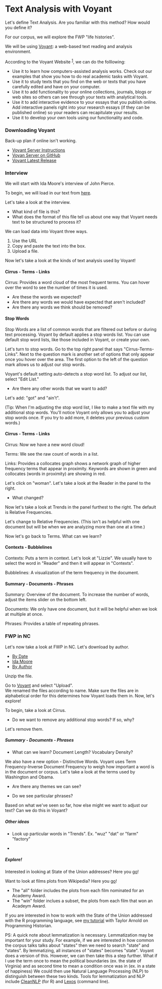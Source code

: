 # Text Analysis with Voyant 

Let's define Text Analysis. Are you familiar with this method? How would you define it?

For our corpus, we will explore the FWP "life histories". 

We will be using [Voyant](https://voyant-tools.org/):  a web-based text reading and analysis environment.

According to the Voyant Website <sup>[1](#myfootnote1)</sup>, we can do the folllowing:

- Use it to learn how computers-assisted analysis works. Check out our examples that show you how to do real academic tasks with Voyant.
- Use it to study texts that you find on the web or texts that you have carefully edited and have on your computer.
- Use it to add functionality to your online collections, journals, blogs or web sites so others can see through your texts with analytical tools.
- Use it to add interactive evidence to your essays that you publish online. Add interactive panels right into your research essays (if they can be published online) so your readers can recapitulate your results.
- Use it to develop your own tools using our functionality and code. 


### Downloading Voyant
Back-up plan if online isn't working.

- [Voyant Server Instructions](http://digihum.mcgill.ca/voyant/resources/run-your-own/voyant-server/#download)
- [Voyan Server on GitHub](https://github.com/sgsinclair/VoyantServer)
- [Voyant Latest Release](https://github.com/sgsinclair/VoyantServer/releases/tag/2.4.0-M17)


### Interview 
We will start with Ida Moore's interview of John Pierce.  

To begin, we will load in our text from [here](https://github.com/dhatwake2019/day3/blob/master/voyant/test_19380923_IdaLMoore_0659.txt).

Let's take a look at the interview. 
- What kind of file is this?  
- What does the format of this file tell us about one way that Voyant needs text to be structured to process it?

We can load data into Voyant three ways. 

1. Use the URL
2. Copy and paste the text into the box. 
3. Upload a file.


Now let's take a look at the kinds of text analysis used by Voyant!

#### Cirrus -  Terms - Links 

Cirrus:  Provides a word cloud of the most frequent terms. You can hover over the word to see the number of times it is used. 

- Are these the words we expected?
- Are there any words we would have expected that aren't included? 
- Are there any words we think should be removed?


#### Stop Words 

Stop Words are a list of common words that are filtered out before or during text processing. Voyant by default applies a stop words list. You can use default stop word lists, like those included in Voyant, or create your own.   

Let's turn to stop words. Go to the top right panel that says "Cirrus-Terms-Links". Next to the question mark is another set of options that only appear once you hover over the area. The first option to the left of the question mark allows us to adjust our stop words. 

Voyant's default setting auto-detects a stop word list. To adjust our list, select "Edit List."  

 - Are there any other words that we want to add? 

Let's add: "got" and "ain't". 

(Tip: When I'm adjusting the stop word list, I like to make a text file with my additional stop words. You'll notice Voyant only allows you to adjust your stop words once. If you try to add more, it deletes your previous custom words.)



#### Cirrus -  Terms - Links

Cirrus: Now we have a new word cloud!

Terms: We see the raw count of words in a list. 

Links: Provides a collocates graph shows a network graph of higher frequency terms that appear in proximity. Keywords are shown in green and collocates (words in proximity) are showing in red. 

Let's click on "woman". Let's take a look at the Reader in the panel to the right. 
- What changed?

Now let's take a look at Trends in the panel furthest to the right. The default is Relative Frequencies. 

Let's change to Relative Frequencies. (This isn't as helpful with one document but will be when we are analyzing more than one at a time.)

Now let's go back to Terms. What can we learn?

#### Contexts - Bubblelines 

Contexts: Puts a term in context. Let's look at "Lizzie". We usually have to select the word in "Reader" and then it will appear in "Contexts".

Bubblelines: A visualization of the term frequency in the document. 


#### Summary - Documents - Phrases
 
Summary: Overview of the document.  To increase the number of words, adjust the items slider on the bottom left. 

Documents: We only have one document, but it will be helpful when we look at multiple at once.

Phrases: Provides a table of repeating phrases. 



### FWP in NC


Let's now take a look at FWP in NC. Let's download by author.

- [By Date](https://github.com/dhatwake2019/day3/blob/master/voyant/texts-refined-nodateremoved.zip)
- [Ida Moore](https://github.com/dhatwake2019/day3/blob/master/voyant/texts-refined-idamoore.zip)
- [By Author](https://github.com/dhatwake2019/day3/blob/master/voyant/texts-refined-interviewer2.zip)

Unzip the file.

Go to [Voyant](https://voyant-tools.org/) and select "Upload".  
We renamed the files according to name. 
Make sure the files are in alphabetical order for this determines how Voyant loads them in.  Now, let's explore!

To begin, take a look at Cirrus. 
- Do we want to remove any additional stop words? If so, why?

Let's remove them. 

##### Summary - Documents - Phrases

- What can we learn? Document Length? Vocabulary Density? 

We also have a new option - Distinctive Words. 
Voyant uses Term Frequency-Inverse Document Frequency to weigh how important a word is in the document or corpus. 
Let's take a look at the terms used by Washington and Obama. 

- Are there any themes we can see? 

- Do we see particular phrases?

Based on what we've seen so far, how else might we want to adjust our text? Can we do this in Voyant?

##### Other ideas

- Look up particular words in "Trends". Ex. "wuz" "dat" or "farm" "factory"

- 


##### Explore!

Interested in looking at State of the Union addresses? Here you [go](https://programminghistorian.org/assets/basic-text-processing-in-r/sotu_text.zip)! 

Want to look at films plots from Wikipedia? Here you [go](https://github.com/dmics/voyant/blob/master/txt.zip)! 
- The "all" folder includes the plots from each film nominated for an Academy Award.
- The "win" folder inclues a subset, the plots from each film that won an Acadeym Award. 


If you are interested in how to work with the State of the Union addressed with the R programming language, see [my tutorial](https://programminghistorian.org/lessons/basic-text-processing-in-r) with Taylor Arnold on Programming Historian. 


PS: A quick note about lemmatization is necessary. Lemmatization may be important for your study. For example, if we are interested in how common the corpus talks talks about "states" then we need to search "state" and "states". By lemmatizing, all instances of "states" becomes "state". Voyant does a version of this. However, we can then take this a step further. What if I use the term once to mean the political boundaries  (ex. the state of Virginia) and as second time to mean a condition once was in (ex. in a state of happiness) We could then use Natural Language Processing (NLP) to distinguish between these two kinds.  Tools for lemmatization and NLP include [CleanNLP](https://cran.r-project.org/web/packages/cleanNLP/index.html) (for R) and [Lexos](https://cran.r-project.org/web/packages/cleanNLP/index.html) (command line). 

